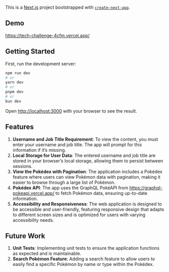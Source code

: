 This is a [Next.js](https://nextjs.org) project bootstrapped with [`create-next-app`](https://nextjs.org/docs/app/api-reference/cli/create-next-app).

## Demo
https://tech-challenge-4cfm.vercel.app/

## Getting Started

First, run the development server:

```bash
npm run dev
# or
yarn dev
# or
pnpm dev
# or
bun dev
```

Open [http://localhost:3000](http://localhost:3000) with your browser to see the result.

## Features

1. **Username and Job Title Requirement**: To view the content, you must enter your username and job title. The app will prompt for this information if it’s missing.
2. **Local Storage for User Data**: The entered username and job title are stored in your browser’s local storage, allowing them to persist between sessions.
3. **View the Pokédex with Pagination**: The application includes a Pokédex feature where users can view Pokémon data with pagination, making it easier to browse through a large list of Pokémon.
4. **Pokédex API**: The app uses the GraphQL PokéAPI from https://graphql-pokeapi.vercel.app/ to fetch Pokémon data, ensuring up-to-date information.
5. **Accessibility and Responsiveness**: The web application is designed to be accessible and user-friendly, featuring responsive design that adapts to different screen sizes and is optimized for users with varying accessibility needs.

## Future Work

1. **Unit Tests**: Implementing unit tests to ensure the application functions as expected and is maintainable.
2. **Search Pokémon Feature**: Adding a search feature to allow users to easily find a specific Pokémon by name or type within the Pokédex.
